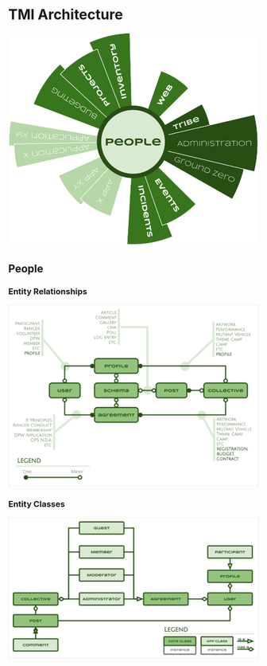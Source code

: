# TMI Architecture

![Ecosystem](./svg/Ecosystem.svg)

## People

### Entity Relationships
![Entity Relationships](./svg/People-Entity-Relationships.svg)

### Entity Classes
![Entity Classes](./svg/People-Entity-Classes.svg)

